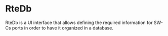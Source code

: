 # RteDb

RteDb is a UI interface that allows defining the required information for SW-Cs ports in order to have it organized in a database.